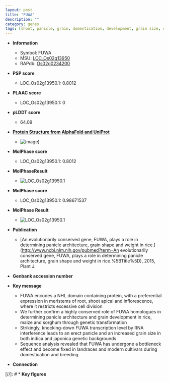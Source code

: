 ```yaml
---
layout: post
title: "FUWA"
description: ""
category: genes
tags: [shoot, panicle, grain, domestication, development, grain size, cell division, architecture, erect, breeding, panicle architecture]
---
```


* **Information**  
    + Symbol: FUWA  
    + MSU: [LOC_Os02g13950](http://rice.plantbiology.msu.edu/cgi-bin/ORF_infopage.cgi?orf=LOC_Os02g13950)  
    + RAPdb: [Os02g0234200](http://rapdb.dna.affrc.go.jp/viewer/gbrowse_details/irgsp1?name=Os02g0234200)  

* **PSP score**  
    + LOC_Os02g13950.1: 0.8012 

* **PLAAC score**  
    + LOC_Os02g13950.1: 0 

* **pLDDT score**
    + 64.09

* **[Protein Structure from AlphaFold and UniProt](https://www.uniprot.org/uniprotkb/Q6EUK9/entry#structure)**
    + ![image](https://ricepsp.github.io/images/Q6/AF-Q6EUK9-F1.png))

* **MolPhase score**
    + LOC_Os02g13950.1: 0.8012

* **MolPhaseResult**
    + ![LOC_Os02g13950.1](https://ricepsp.github.io/pictures/LOC_Os02g/LOC_Os02g13950.1.png)

* **MolPhase score**
    + LOC_Os02g13950.1: 0.98671537

* **MolPhase Result**
    + ![LOC_Os02g13950.1](https://304243504.github.io/Pictures/LOC_Os02g/LOC_Os02g13950.1.png)

* **Publication**  
    + [An evolutionarily conserved gene, FUWA, plays a role in determining panicle architecture, grain shape and weight in rice.](http://www.ncbi.nlm.nih.gov/pubmed?term=An evolutionarily conserved gene, FUWA, plays a role in determining panicle architecture, grain shape and weight in rice.%5BTitle%5D), 2015, Plant J.

* **Genbank accession number**  

* **Key message**  
    + FUWA encodes a NHL domain containing protein, with a preferential expression in meristems of root, shoot apical and inflorescence, where it restricts excessive cell division
    + We further confirm a highly conserved role of FUWA homologues in determining panicle architecture and grain development in rice, maize and sorghum through genetic transformation
    + Strikingly, knocking-down FUWA transcription level by RNA interference leads to an erect panicle and an increased grain size in both indica and japonica genetic backgrounds
    + Sequence analysis revealed that FUWA has undergone a bottleneck effect and become fixed in landraces and modern cultivars during domestication and breeding

* **Connection**  

[//]: # * **Key figures**  


